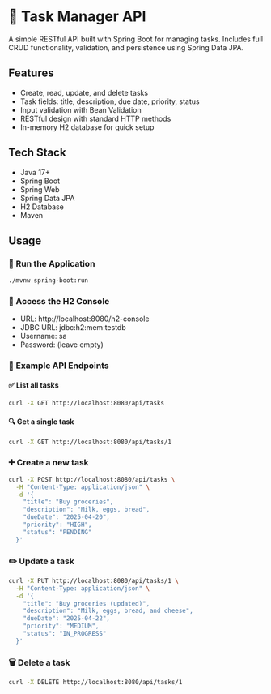 # 📝 Task Manager API

A simple RESTful API built with Spring Boot for managing tasks. Includes full CRUD functionality, validation, and persistence using Spring Data JPA.

## Features

- Create, read, update, and delete tasks
- Task fields: title, description, due date, priority, status
- Input validation with Bean Validation
- RESTful design with standard HTTP methods
- In-memory H2 database for quick setup

## Tech Stack

- Java 17+
- Spring Boot
- Spring Web
- Spring Data JPA
- H2 Database
- Maven

## Usage

### 🚀 Run the Application

```bash
./mvnw spring-boot:run
```

### 🧪 Access the H2 Console
- URL: http://localhost:8080/h2-console
- JDBC URL: jdbc:h2:mem:testdb 
- Username: sa 
- Password: (leave empty)

### 🔁 Example API Endpoints
#### ✅ List all tasks
```bash
curl -X GET http://localhost:8080/api/tasks
```
#### 🔍 Get a single task
```bash
curl -X GET http://localhost:8080/api/tasks/1
```
### ➕ Create a new task
```bash
curl -X POST http://localhost:8080/api/tasks \
  -H "Content-Type: application/json" \
  -d '{
    "title": "Buy groceries",
    "description": "Milk, eggs, bread",
    "dueDate": "2025-04-20",
    "priority": "HIGH",
    "status": "PENDING"
  }'
```
### ✏️ Update a task
``` bash
curl -X PUT http://localhost:8080/api/tasks/1 \
  -H "Content-Type: application/json" \
  -d '{
    "title": "Buy groceries (updated)",
    "description": "Milk, eggs, bread, and cheese",
    "dueDate": "2025-04-22",
    "priority": "MEDIUM",
    "status": "IN_PROGRESS"
  }'

```
### 🗑 Delete a task
```bash
curl -X DELETE http://localhost:8080/api/tasks/1
```